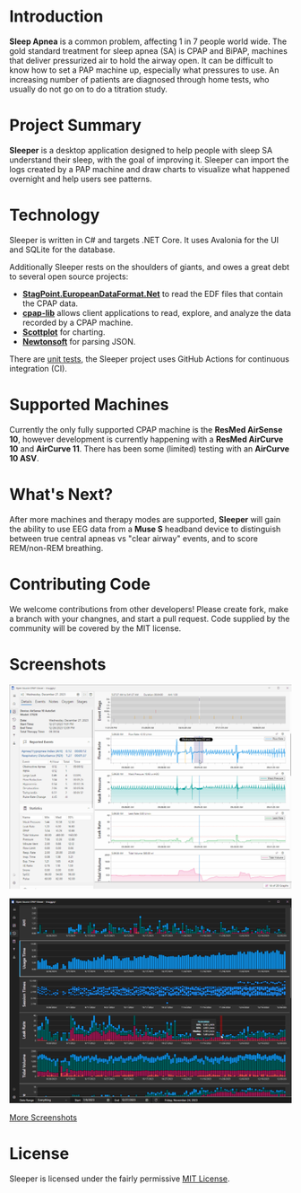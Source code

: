 # Introduction

**Sleep Apnea** is a common problem, affecting 1 in 7 people world wide.  The gold standard treatment for sleep apnea (SA) is CPAP and BiPAP, machines that deliver pressurized air to hold the airway open.  It can be difficult to know how to set a PAP machine up, especially what pressures to use.  An increasing number of patients are diagnosed through home tests, who usually do not go on to do a titration study.

# Project Summary

**Sleeper** is a desktop application designed to help people with sleep SA understand their sleep, with the goal of improving it.  Sleeper can import the logs created by a PAP machine and draw charts to visualize what happened overnight and help users see patterns.

# Technology

Sleeper is written in C# and targets .NET Core.  It uses Avalonia for the UI and SQLite for the database.

Additionally Sleeper rests on the shoulders of giants, and owes a great debt to several open source projects:

* **[StagPoint.EuropeanDataFormat.Net](https://github.com/StagPoint/StagPoint.EuropeanDataFormat.Net/)** to read the EDF files that contain the CPAP data.
* **[cpap-lib](https://github.com/EEGKit/cpap-lib)** allows client applications to read, explore, and analyze the data recorded by a CPAP machine.
* **[Scottplot](https://scottplot.net/)** for charting.
* **[Newtonsoft](https://www.newtonsoft.com/json)** for parsing JSON.

There are [unit tests](https://github.com/CascadePass/Sleeper/tree/master/cpaplib_tests), the Sleeper project uses GitHub Actions for continuous integration (CI).

# Supported Machines

Currently the only fully supported CPAP machine is the **ResMed AirSense 10**, however development is currently happening with a **ResMed AirCurve 10** and **AirCurve 11**.  There has been some (limited) testing with an **AirCurve 10 ASV**.

# What's Next?

After more machines and therapy modes are supported, **Sleeper** will gain the ability to use EEG data from a **Muse S** headband device to distinguish between true central apneas vs "clear airway" events, and to score REM/non-REM breathing.

# Contributing Code

We welcome contributions from other developers!  Please create fork, make a branch with your changnes, and start a pull request.  Code supplied by the community will be covered by the MIT license.

# Screenshots

![DailyReportView-Light.jpg](docs%2FScreenshots%2FDailyReportView-Light.jpg)

![DailyReportView-Light.jpg](docs%2FScreenshots%2FTrendsView-Dark.jpg)

[More Screenshots](docs%2FReadme.md)

# License

Sleeper is licensed under the fairly permissive [MIT License](https://github.com/CascadePass/Sleeper/blob/master/LICENSE).
